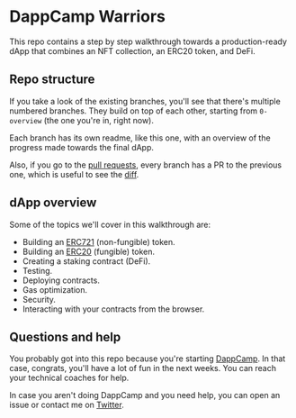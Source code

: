 # DappCamp Warriors

This repo contains a step by step walkthrough towards a production-ready dApp that combines an NFT collection, an ERC20 token, and DeFi.

## Repo structure

If you take a look of the existing branches, you'll see that there's multiple numbered branches. They build on top of each other, starting from `0-overview` (the one you're in, right now).

Each branch has its own readme, like this one, with an overview of the progress made towards the final dApp.

Also, if you go to the [pull requests](https://github.com/dappcamp/dappcamp-warriors/pulls), every branch has a PR
to the previous one, which is useful to see the [diff](https://github.com/dappcamp/dappcamp-warriors/pull/2/files).

## dApp overview

Some of the topics we'll cover in this walkthrough are:

* Building an [ERC721](https://eips.ethereum.org/EIPS/eip-721) (non-fungible) token.
* Building an [ERC20](https://eips.ethereum.org/EIPS/eip-20) (fungible) token.
* Creating a staking contract (DeFi).
* Testing.
* Deploying contracts.
* Gas optimization.
* Security.
* Interacting with your contracts from the browser.

## Questions and help

You probably got into this repo because you're starting [DappCamp](https://www.dappcamp.xyz/). In that case, congrats, you'll have a lot of fun in the next weeks. You can reach your technical coaches for help.

In case you aren't doing DappCamp and you need help, you can open an issue or contact me on [Twitter](https://twitter.com/lucasjanon).
